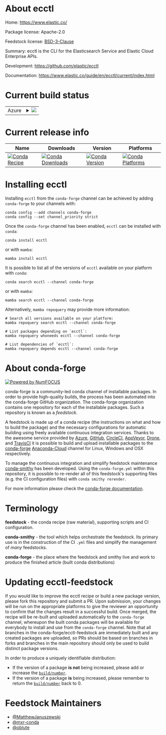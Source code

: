 About ecctl
===========

Home: https://www.elastic.co/

Package license: Apache-2.0

Feedstock license: [BSD-3-Clause](https://github.com/conda-forge/ecctl-feedstock/blob/main/LICENSE.txt)

Summary: ecctl is the CLI for the Elasticsearch Service and Elastic Cloud Enterprise APIs.

Development: https://github.com/elastic/ecctl

Documentation: https://www.elastic.co/guide/en/ecctl/current/index.html

Current build status
====================


<table>
    
  <tr>
    <td>Azure</td>
    <td>
      <details>
        <summary>
          <a href="https://dev.azure.com/conda-forge/feedstock-builds/_build/latest?definitionId=11489&branchName=main">
            <img src="https://dev.azure.com/conda-forge/feedstock-builds/_apis/build/status/ecctl-feedstock?branchName=main">
          </a>
        </summary>
        <table>
          <thead><tr><th>Variant</th><th>Status</th></tr></thead>
          <tbody><tr>
              <td>linux_64</td>
              <td>
                <a href="https://dev.azure.com/conda-forge/feedstock-builds/_build/latest?definitionId=11489&branchName=main">
                  <img src="https://dev.azure.com/conda-forge/feedstock-builds/_apis/build/status/ecctl-feedstock?branchName=main&jobName=linux&configuration=linux%20linux_64_" alt="variant">
                </a>
              </td>
            </tr><tr>
              <td>osx_64</td>
              <td>
                <a href="https://dev.azure.com/conda-forge/feedstock-builds/_build/latest?definitionId=11489&branchName=main">
                  <img src="https://dev.azure.com/conda-forge/feedstock-builds/_apis/build/status/ecctl-feedstock?branchName=main&jobName=osx&configuration=osx%20osx_64_" alt="variant">
                </a>
              </td>
            </tr>
          </tbody>
        </table>
      </details>
    </td>
  </tr>
</table>

Current release info
====================

| Name | Downloads | Version | Platforms |
| --- | --- | --- | --- |
| [![Conda Recipe](https://img.shields.io/badge/recipe-ecctl-green.svg)](https://anaconda.org/conda-forge/ecctl) | [![Conda Downloads](https://img.shields.io/conda/dn/conda-forge/ecctl.svg)](https://anaconda.org/conda-forge/ecctl) | [![Conda Version](https://img.shields.io/conda/vn/conda-forge/ecctl.svg)](https://anaconda.org/conda-forge/ecctl) | [![Conda Platforms](https://img.shields.io/conda/pn/conda-forge/ecctl.svg)](https://anaconda.org/conda-forge/ecctl) |

Installing ecctl
================

Installing `ecctl` from the `conda-forge` channel can be achieved by adding `conda-forge` to your channels with:

```
conda config --add channels conda-forge
conda config --set channel_priority strict
```

Once the `conda-forge` channel has been enabled, `ecctl` can be installed with `conda`:

```
conda install ecctl
```

or with `mamba`:

```
mamba install ecctl
```

It is possible to list all of the versions of `ecctl` available on your platform with `conda`:

```
conda search ecctl --channel conda-forge
```

or with `mamba`:

```
mamba search ecctl --channel conda-forge
```

Alternatively, `mamba repoquery` may provide more information:

```
# Search all versions available on your platform:
mamba repoquery search ecctl --channel conda-forge

# List packages depending on `ecctl`:
mamba repoquery whoneeds ecctl --channel conda-forge

# List dependencies of `ecctl`:
mamba repoquery depends ecctl --channel conda-forge
```


About conda-forge
=================

[![Powered by
NumFOCUS](https://img.shields.io/badge/powered%20by-NumFOCUS-orange.svg?style=flat&colorA=E1523D&colorB=007D8A)](https://numfocus.org)

conda-forge is a community-led conda channel of installable packages.
In order to provide high-quality builds, the process has been automated into the
conda-forge GitHub organization. The conda-forge organization contains one repository
for each of the installable packages. Such a repository is known as a *feedstock*.

A feedstock is made up of a conda recipe (the instructions on what and how to build
the package) and the necessary configurations for automatic building using freely
available continuous integration services. Thanks to the awesome service provided by
[Azure](https://azure.microsoft.com/en-us/services/devops/), [GitHub](https://github.com/),
[CircleCI](https://circleci.com/), [AppVeyor](https://www.appveyor.com/),
[Drone](https://cloud.drone.io/welcome), and [TravisCI](https://travis-ci.com/)
it is possible to build and upload installable packages to the
[conda-forge](https://anaconda.org/conda-forge) [Anaconda-Cloud](https://anaconda.org/)
channel for Linux, Windows and OSX respectively.

To manage the continuous integration and simplify feedstock maintenance
[conda-smithy](https://github.com/conda-forge/conda-smithy) has been developed.
Using the ``conda-forge.yml`` within this repository, it is possible to re-render all of
this feedstock's supporting files (e.g. the CI configuration files) with ``conda smithy rerender``.

For more information please check the [conda-forge documentation](https://conda-forge.org/docs/).

Terminology
===========

**feedstock** - the conda recipe (raw material), supporting scripts and CI configuration.

**conda-smithy** - the tool which helps orchestrate the feedstock.
                   Its primary use is in the construction of the CI ``.yml`` files
                   and simplify the management of *many* feedstocks.

**conda-forge** - the place where the feedstock and smithy live and work to
                  produce the finished article (built conda distributions)


Updating ecctl-feedstock
========================

If you would like to improve the ecctl recipe or build a new
package version, please fork this repository and submit a PR. Upon submission,
your changes will be run on the appropriate platforms to give the reviewer an
opportunity to confirm that the changes result in a successful build. Once
merged, the recipe will be re-built and uploaded automatically to the
`conda-forge` channel, whereupon the built conda packages will be available for
everybody to install and use from the `conda-forge` channel.
Note that all branches in the conda-forge/ecctl-feedstock are
immediately built and any created packages are uploaded, so PRs should be based
on branches in forks and branches in the main repository should only be used to
build distinct package versions.

In order to produce a uniquely identifiable distribution:
 * If the version of a package **is not** being increased, please add or increase
   the [``build/number``](https://docs.conda.io/projects/conda-build/en/latest/resources/define-metadata.html#build-number-and-string).
 * If the version of a package **is** being increased, please remember to return
   the [``build/number``](https://docs.conda.io/projects/conda-build/en/latest/resources/define-metadata.html#build-number-and-string)
   back to 0.

Feedstock Maintainers
=====================

* [@MatthewJanuszewski](https://github.com/MatthewJanuszewski/)
* [@mxr-conda](https://github.com/mxr-conda/)
* [@oblute](https://github.com/oblute/)

